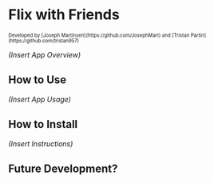 # Flix with Friends

<sub>
    <sup>
    Developed by [Joseph Martinsen](https://github.com/JosephMart) and [Tristan Partin](https://github.com/tristan957)
    </sup>
</sub>

*(Insert App Overview)*

## How to Use
*(Insert App Usage)*

## How to Install
*(Insert Instructions)*

## Future Development?
